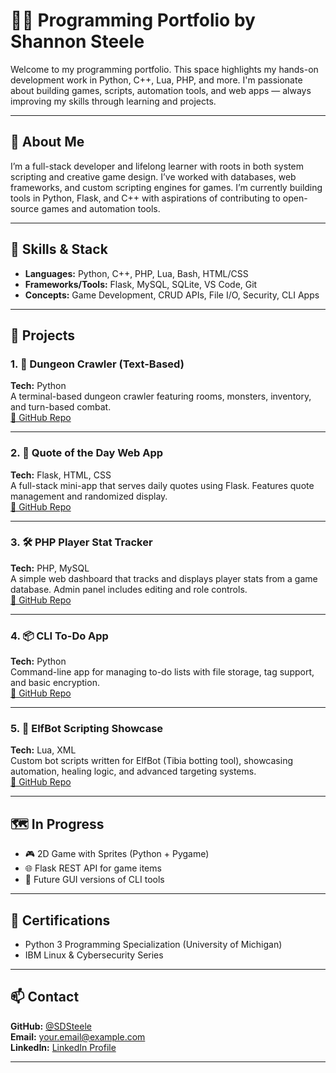 # 👨‍💻 Programming Portfolio by Shannon Steele

Welcome to my programming portfolio. This space highlights my hands-on development work in Python, C++, Lua, PHP, and more. I'm passionate about building games, scripts, automation tools, and web apps — always improving my skills through learning and projects.

---

## 🧠 About Me

I’m a full-stack developer and lifelong learner with roots in both system scripting and creative game design. I’ve worked with databases, web frameworks, and custom scripting engines for games. I’m currently building tools in Python, Flask, and C++ with aspirations of contributing to open-source games and automation tools.

---

## 🧰 Skills & Stack

- **Languages:** Python, C++, PHP, Lua, Bash, HTML/CSS
- **Frameworks/Tools:** Flask, MySQL, SQLite, VS Code, Git
- **Concepts:** Game Development, CRUD APIs, File I/O, Security, CLI Apps

---

## 🚧 Projects

### 1. 🧙 Dungeon Crawler (Text-Based)
**Tech:** Python  
A terminal-based dungeon crawler featuring rooms, monsters, inventory, and turn-based combat.  
[🔗 GitHub Repo](https://github.com/SDSteele/dungeon-crawler)

---

### 2. 💬 Quote of the Day Web App
**Tech:** Flask, HTML, CSS  
A full-stack mini-app that serves daily quotes using Flask. Features quote management and randomized display.  
[🔗 GitHub Repo](https://github.com/SDSteele/quote-of-the-day)

---

### 3. 🛠️ PHP Player Stat Tracker
**Tech:** PHP, MySQL  
A simple web dashboard that tracks and displays player stats from a game database. Admin panel includes editing and role controls.  
[🔗 GitHub Repo](https://github.com/SDSteele/player-stats)

---

### 4. 📦 CLI To-Do App
**Tech:** Python  
Command-line app for managing to-do lists with file storage, tag support, and basic encryption.  
[🔗 GitHub Repo](https://github.com/SDSteele/todo-cli)

---

### 5. 🧠 ElfBot Scripting Showcase
**Tech:** Lua, XML  
Custom bot scripts written for ElfBot (Tibia botting tool), showcasing automation, healing logic, and advanced targeting systems.  
[🔗 GitHub Repo](https://github.com/SDSteele/elfbot-scripts)

---

## 🗺️ In Progress

- 🎮 2D Game with Sprites (Python + Pygame)
- 🌐 Flask REST API for game items
- 📱 Future GUI versions of CLI tools

---

## 📜 Certifications

- Python 3 Programming Specialization (University of Michigan)
- IBM Linux & Cybersecurity Series

---

## 📫 Contact

**GitHub:** [@SDSteele](https://github.com/SDSteele)  
**Email:** your.email@example.com  
**LinkedIn:** [LinkedIn Profile](https://linkedin.com/in/yourprofile)

---
